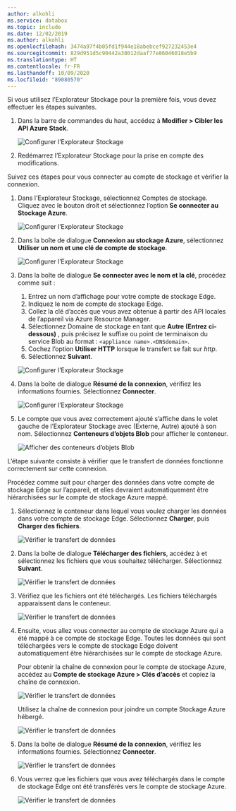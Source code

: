 ```yaml
---
author: alkohli
ms.service: databox
ms.topic: include
ms.date: 12/02/2019
ms.author: alkohli
ms.openlocfilehash: 3474a97f4b05fd1f944e18abebcef927232453e4
ms.sourcegitcommit: 829d951d5c90442a38012daaf77e86046018e5b9
ms.translationtype: HT
ms.contentlocale: fr-FR
ms.lasthandoff: 10/09/2020
ms.locfileid: "89080570"
---
```

Si vous utilisez l’Explorateur Stockage pour la première fois, vous devez effectuer les étapes suivantes.

1. Dans la barre de commandes du haut, accédez à **Modifier > Cibler les API Azure Stack**.

    ![Configurer l’Explorateur Stockage](media/azure-stack-edge-gateway-verify-connection-storage-explorer/connect-with-storage-explorer-1.png)

2. Redémarrez l’Explorateur Stockage pour la prise en compte des modifications.


Suivez ces étapes pour vous connecter au compte de stockage et vérifier la connexion.

1. Dans l’Explorateur Stockage, sélectionnez Comptes de stockage. Cliquez avec le bouton droit et sélectionnez l’option **Se connecter au Stockage Azure**. 

    ![Configurer l’Explorateur Stockage](media/azure-stack-edge-gateway-verify-connection-storage-explorer/connect-with-storage-explorer-2.png)

2. Dans la boîte de dialogue **Connexion au stockage Azure**, sélectionnez **Utiliser un nom et une clé de compte de stockage**.

    ![Configurer l’Explorateur Stockage](media/azure-stack-edge-gateway-verify-connection-storage-explorer/connect-with-storage-explorer-3.png)

2. Dans la boîte de dialogue **Se connecter avec le nom et la clé**, procédez comme suit :

    1. Entrez un nom d’affichage pour votre compte de stockage Edge. 
    2. Indiquez le nom de compte de stockage Edge.
    3. Collez la clé d’accès que vous avez obtenue à partir des API locales de l’appareil via Azure Resource Manager.
    4. Sélectionnez Domaine de stockage en tant que **Autre (Entrez ci-dessous)** , puis précisez le suffixe ou point de terminaison du service Blob au format : `<appliance name>.<DNSdomain>`. 
    5. Cochez l’option **Utiliser HTTP** lorsque le transfert se fait sur *http*. 
    6. Sélectionnez **Suivant**.

    ![Configurer l’Explorateur Stockage](media/azure-stack-edge-gateway-verify-connection-storage-explorer/connect-with-storage-explorer-4.png)    

3. Dans la boîte de dialogue **Résumé de la connexion**, vérifiez les informations fournies. Sélectionnez **Connecter**.

    ![Configurer l’Explorateur Stockage](media/azure-stack-edge-gateway-verify-connection-storage-explorer/connect-with-storage-explorer-5.png)

4. Le compte que vous avez correctement ajouté s’affiche dans le volet gauche de l’Explorateur Stockage avec (Externe, Autre) ajouté à son nom. Sélectionnez **Conteneurs d’objets Blob** pour afficher le conteneur.

    ![Afficher des conteneurs d’objets Blob](media/azure-stack-edge-gateway-verify-connection-storage-explorer/connect-with-storage-explorer-6.png)

L’étape suivante consiste à vérifier que le transfert de données fonctionne correctement sur cette connexion.

Procédez comme suit pour charger des données dans votre compte de stockage Edge sur l’appareil, et elles devraient automatiquement être hiérarchisées sur le compte de stockage Azure mappé.

1. Sélectionnez le conteneur dans lequel vous voulez charger les données dans votre compte de stockage Edge. Sélectionnez **Charger**, puis **Charger des fichiers**.

    ![Vérifier le transfert de données](media/azure-stack-edge-gateway-verify-connection-storage-explorer/verify-data-transfer-1.png)

2. Dans la boîte de dialogue **Télécharger des fichiers**, accédez à et sélectionnez les fichiers que vous souhaitez télécharger. Sélectionnez **Suivant**.

    ![Vérifier le transfert de données](media/azure-stack-edge-gateway-verify-connection-storage-explorer/verify-data-transfer-2.png)

3. Vérifiez que les fichiers ont été téléchargés. Les fichiers téléchargés apparaissent dans le conteneur.

    ![Vérifier le transfert de données](media/azure-stack-edge-gateway-verify-connection-storage-explorer/verify-data-transfer-3.png)

4. Ensuite, vous allez vous connecter au compte de stockage Azure qui a été mappé à ce compte de stockage Edge. Toutes les données qui sont téléchargées vers le compte de stockage Edge doivent automatiquement être hiérarchisées sur le compte de stockage Azure. 
    
    Pour obtenir la chaîne de connexion pour le compte de stockage Azure, accédez au **Compte de stockage Azure > Clés d’accès** et copiez la chaîne de connexion.

    ![Vérifier le transfert de données](media/azure-stack-edge-gateway-verify-connection-storage-explorer/verify-data-transfer-5.png)

    Utilisez la chaîne de connexion pour joindre un compte Stockage Azure hébergé.  

    ![Vérifier le transfert de données](media/azure-stack-edge-gateway-verify-connection-storage-explorer/verify-data-transfer-4.png)


5. Dans la boîte de dialogue **Résumé de la connexion**, vérifiez les informations fournies. Sélectionnez **Connecter**.

    ![Vérifier le transfert de données](media/azure-stack-edge-gateway-verify-connection-storage-explorer/verify-data-transfer-6.png)

6. Vous verrez que les fichiers que vous avez téléchargés dans le compte de stockage Edge ont été transférés vers le compte de stockage Azure.

    ![Vérifier le transfert de données](media/azure-stack-edge-gateway-verify-connection-storage-explorer/verify-data-transfer-7.png)